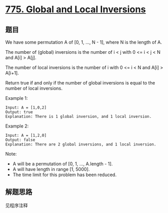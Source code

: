 # [775. Global and Local Inversions](https://leetcode-cn.com/problems/global-and-local-inversions/)

## 题目

We have some permutation A of [0, 1, ..., N - 1], where N is the length of A.

The number of (global) inversions is the number of i < j with 0 <= i < j < N and A[i] > A[j].

The number of local inversions is the number of i with 0 <= i < N and A[i] > A[i+1].

Return true if and only if the number of global inversions is equal to the number of local inversions.

Example 1:

```text
Input: A = [1,0,2]
Output: true
Explanation: There is 1 global inversion, and 1 local inversion.
```

Example 2:

```text
Input: A = [1,2,0]
Output: false
Explanation: There are 2 global inversions, and 1 local inversion.
```

Note:

- A will be a permutation of [0, 1, ..., A.length - 1].
- A will have length in range [1, 5000].
- The time limit for this problem has been reduced.

## 解题思路

见程序注释
